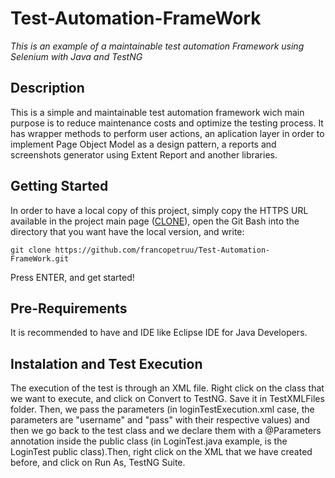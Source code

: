 # Test-Automation-FrameWork

_This is an example of a maintainable test automation Framework using Selenium with Java and TestNG_

## Description
This is a simple and maintainable test automation framework wich main purpose is to reduce maintenance costs and optimize the testing process. It has wrapper methods to perform
user actions, an aplication layer in order to implement Page Object Model as a design pattern, a reports and screenshots generator using Extent Report and another libraries.

## Getting Started
In order to have a local copy of this project, simply copy the HTTPS URL available in the project main page ([CLONE](https://github.com/francopetruu/Test-Automation-FrameWork.git)), open the Git Bash into the directory that you want have the local version, and write:

`git clone https://github.com/francopetruu/Test-Automation-FrameWork.git`

Press ENTER, and get started! 

## Pre-Requirements
It is recommended to have and IDE like Eclipse IDE for Java Developers.

## Instalation and Test Execution
The execution of the test is through an XML file. Right click on the class that we want to execute, and click on Convert to TestNG. Save it in TestXMLFiles folder. Then, we pass
the parameters (in loginTestExecution.xml case, the parameters are "username" and "pass" with their respective values) and then we go back to the test class and we declare them 
with a @Parameters annotation inside the public class (in LoginTest.java example, is the LoginTest public class).Then, right click on the XML that we have created before, and
click on Run As, TestNG Suite.
